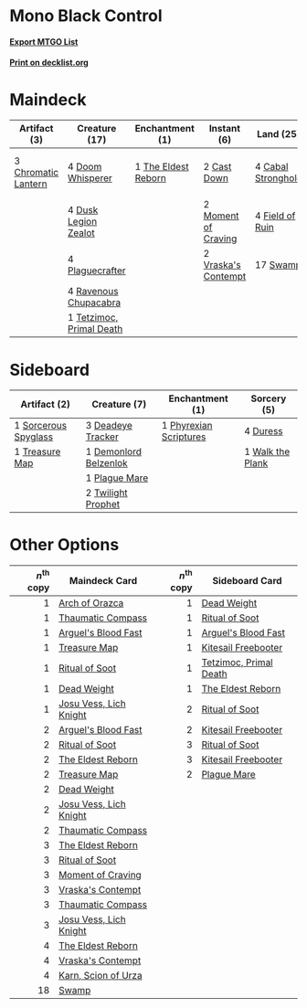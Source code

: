 # Mono Black Control

#### [Export MTGO List](../collection/Mono%20Black%20Control/Mono%20Black%20Control.txt)
#### [Print on decklist.org](http://decklist.org/?deckmain=4%09Cabal%20Stronghold%0A2%09Cast%20Down%0A3%09Chromatic%20Lantern%0A2%09Discovery%20/%20Dispersal%0A4%09Doom%20Whisperer%0A4%09Dusk%20Legion%20Zealot%0A4%09Field%20of%20Ruin%0A3%09Find%20/%20Finality%0A3%09Karn,%20Scion%20of%20Urza%0A2%09Moment%20of%20Craving%0A4%09Plaguecrafter%0A4%09Ravenous%20Chupacabra%0A17%09Swamp%0A1%09Tetzimoc,%20Primal%20Death%0A1%09The%20Eldest%20Reborn%0A2%09Vraska's%20Contempt&deckside=3%09Deadeye%20Tracker%0A1%09Demonlord%20Belzenlok%0A4%09Duress%0A1%09Phyrexian%20Scriptures%0A1%09Plague%20Mare%0A1%09Sorcerous%20Spyglass%0A1%09Treasure%20Map%0A2%09Twilight%20Prophet%0A1%09Walk%20the%20Plank)
# Maindeck

|                                         Artifact (3)                                         |                                           Creature (17)                                           |                                       Enchantment (1)                                        |                                         Instant (6)                                          |                                          Land (25)                                          |                                        Planeswalker (3)                                        |      Unknown (5)      |
|----------------------------------------------------------------------------------------------|---------------------------------------------------------------------------------------------------|----------------------------------------------------------------------------------------------|----------------------------------------------------------------------------------------------|---------------------------------------------------------------------------------------------|------------------------------------------------------------------------------------------------|-----------------------|
|3 [Chromatic Lantern](http://gatherer.wizards.com/Pages/Card/Details.aspx?multiverseid=420595)|4 [Doom Whisperer](http://gatherer.wizards.com/Pages/Card/Details.aspx?multiverseid=452819)        |1 [The Eldest Reborn](http://gatherer.wizards.com/Pages/Card/Details.aspx?multiverseid=442978)|2 [Cast Down](http://gatherer.wizards.com/Pages/Card/Details.aspx?multiverseid=442969)        |4 [Cabal Stronghold](http://gatherer.wizards.com/Pages/Card/Details.aspx?multiverseid=443126)|3 [Karn, Scion of Urza](http://gatherer.wizards.com/Pages/Card/Details.aspx?multiverseid=442889)|2 Discovery / Dispersal|
|                                                                                              |4 [Dusk Legion Zealot](http://gatherer.wizards.com/Pages/Card/Details.aspx?multiverseid=442078)    |                                                                                              |2 [Moment of Craving](http://gatherer.wizards.com/Pages/Card/Details.aspx?multiverseid=439736)|4 [Field of Ruin](http://gatherer.wizards.com/Pages/Card/Details.aspx?multiverseid=435415)   |                                                                                                |3 Find / Finality      |
|                                                                                              |4 [Plaguecrafter](http://gatherer.wizards.com/Pages/Card/Details.aspx?multiverseid=452832)         |                                                                                              |2 [Vraska's Contempt](http://gatherer.wizards.com/Pages/Card/Details.aspx?multiverseid=435283)|17 [Swamp](http://gatherer.wizards.com/Pages/Card/Details.aspx?multiverseid=439603)          |                                                                                                |                       |
|                                                                                              |4 [Ravenous Chupacabra](http://gatherer.wizards.com/Pages/Card/Details.aspx?multiverseid=442093)   |                                                                                              |                                                                                              |                                                                                             |                                                                                                |                       |
|                                                                                              |1 [Tetzimoc, Primal Death](http://gatherer.wizards.com/Pages/Card/Details.aspx?multiverseid=439743)|                                                                                              |                                                                                              |                                                                                             |                                                                                                |                       |


# Sideboard

|                                         Artifact (2)                                          |                                          Creature (7)                                          |                                         Enchantment (1)                                         |                                        Sorcery (5)                                        |
|-----------------------------------------------------------------------------------------------|------------------------------------------------------------------------------------------------|-------------------------------------------------------------------------------------------------|-------------------------------------------------------------------------------------------|
|1 [Sorcerous Spyglass](http://gatherer.wizards.com/Pages/Card/Details.aspx?multiverseid=435407)|3 [Deadeye Tracker](http://gatherer.wizards.com/Pages/Card/Details.aspx?multiverseid=435253)    |1 [Phyrexian Scriptures](http://gatherer.wizards.com/Pages/Card/Details.aspx?multiverseid=442988)|4 [Duress](http://gatherer.wizards.com/Pages/Card/Details.aspx?multiverseid=270465)        |
|1 [Treasure Map](http://gatherer.wizards.com/Pages/Card/Details.aspx?multiverseid=435410)      |1 [Demonlord Belzenlok](http://gatherer.wizards.com/Pages/Card/Details.aspx?multiverseid=442974)|                                                                                                 |1 [Walk the Plank](http://gatherer.wizards.com/Pages/Card/Details.aspx?multiverseid=435284)|
|                                                                                               |1 [Plague Mare](http://gatherer.wizards.com/Pages/Card/Details.aspx?multiverseid=447250)        |                                                                                                 |                                                                                           |
|                                                                                               |2 [Twilight Prophet](http://gatherer.wizards.com/Pages/Card/Details.aspx?multiverseid=439745)   |                                                                                                 |                                                                                           |


# Other Options

|*n*<sup>th</sup> copy|                                          Maindeck Card                                          |*n*<sup>th</sup> copy|                                         Sideboard Card                                          |
|--------------------:|-------------------------------------------------------------------------------------------------|--------------------:|-------------------------------------------------------------------------------------------------|
|                    1|[Arch of Orazca](http://gatherer.wizards.com/Pages/Card/Details.aspx?multiverseid=439849)        |                    1|[Dead Weight](http://gatherer.wizards.com/Pages/Card/Details.aspx?multiverseid=409853)           |
|                    1|[Thaumatic Compass](http://gatherer.wizards.com/Pages/Card/Details.aspx?multiverseid=435408)     |                    1|[Ritual of Soot](http://gatherer.wizards.com/Pages/Card/Details.aspx?multiverseid=452834)        |
|                    1|[Arguel's Blood Fast](http://gatherer.wizards.com/Pages/Card/Details.aspx?multiverseid=439316)   |                    1|[Arguel's Blood Fast](http://gatherer.wizards.com/Pages/Card/Details.aspx?multiverseid=439316)   |
|                    1|[Treasure Map](http://gatherer.wizards.com/Pages/Card/Details.aspx?multiverseid=435410)          |                    1|[Kitesail Freebooter](http://gatherer.wizards.com/Pages/Card/Details.aspx?multiverseid=435264)   |
|                    1|[Ritual of Soot](http://gatherer.wizards.com/Pages/Card/Details.aspx?multiverseid=452834)        |                    1|[Tetzimoc, Primal Death](http://gatherer.wizards.com/Pages/Card/Details.aspx?multiverseid=439743)|
|                    1|[Dead Weight](http://gatherer.wizards.com/Pages/Card/Details.aspx?multiverseid=409853)           |                    1|[The Eldest Reborn](http://gatherer.wizards.com/Pages/Card/Details.aspx?multiverseid=442978)     |
|                    1|[Josu Vess, Lich Knight](http://gatherer.wizards.com/Pages/Card/Details.aspx?multiverseid=442983)|                    2|[Ritual of Soot](http://gatherer.wizards.com/Pages/Card/Details.aspx?multiverseid=452834)        |
|                    2|[Arguel's Blood Fast](http://gatherer.wizards.com/Pages/Card/Details.aspx?multiverseid=439316)   |                    2|[Kitesail Freebooter](http://gatherer.wizards.com/Pages/Card/Details.aspx?multiverseid=435264)   |
|                    2|[Ritual of Soot](http://gatherer.wizards.com/Pages/Card/Details.aspx?multiverseid=452834)        |                    3|[Ritual of Soot](http://gatherer.wizards.com/Pages/Card/Details.aspx?multiverseid=452834)        |
|                    2|[The Eldest Reborn](http://gatherer.wizards.com/Pages/Card/Details.aspx?multiverseid=442978)     |                    3|[Kitesail Freebooter](http://gatherer.wizards.com/Pages/Card/Details.aspx?multiverseid=435264)   |
|                    2|[Treasure Map](http://gatherer.wizards.com/Pages/Card/Details.aspx?multiverseid=435410)          |                    2|[Plague Mare](http://gatherer.wizards.com/Pages/Card/Details.aspx?multiverseid=447250)           |
|                    2|[Dead Weight](http://gatherer.wizards.com/Pages/Card/Details.aspx?multiverseid=409853)           |                     |                                                                                                 |
|                    2|[Josu Vess, Lich Knight](http://gatherer.wizards.com/Pages/Card/Details.aspx?multiverseid=442983)|                     |                                                                                                 |
|                    2|[Thaumatic Compass](http://gatherer.wizards.com/Pages/Card/Details.aspx?multiverseid=435408)     |                     |                                                                                                 |
|                    3|[The Eldest Reborn](http://gatherer.wizards.com/Pages/Card/Details.aspx?multiverseid=442978)     |                     |                                                                                                 |
|                    3|[Ritual of Soot](http://gatherer.wizards.com/Pages/Card/Details.aspx?multiverseid=452834)        |                     |                                                                                                 |
|                    3|[Moment of Craving](http://gatherer.wizards.com/Pages/Card/Details.aspx?multiverseid=439736)     |                     |                                                                                                 |
|                    3|[Vraska's Contempt](http://gatherer.wizards.com/Pages/Card/Details.aspx?multiverseid=435283)     |                     |                                                                                                 |
|                    3|[Thaumatic Compass](http://gatherer.wizards.com/Pages/Card/Details.aspx?multiverseid=435408)     |                     |                                                                                                 |
|                    3|[Josu Vess, Lich Knight](http://gatherer.wizards.com/Pages/Card/Details.aspx?multiverseid=442983)|                     |                                                                                                 |
|                    4|[The Eldest Reborn](http://gatherer.wizards.com/Pages/Card/Details.aspx?multiverseid=442978)     |                     |                                                                                                 |
|                    4|[Vraska's Contempt](http://gatherer.wizards.com/Pages/Card/Details.aspx?multiverseid=435283)     |                     |                                                                                                 |
|                    4|[Karn, Scion of Urza](http://gatherer.wizards.com/Pages/Card/Details.aspx?multiverseid=442889)   |                     |                                                                                                 |
|                   18|[Swamp](http://gatherer.wizards.com/Pages/Card/Details.aspx?multiverseid=439603)                 |                     |                                                                                                 |

